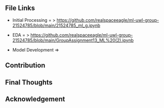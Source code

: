 ## File Links
- Initial Processing = > https://github.com/realspaceeagle/ml-uwl-group-21524785/blob/main/21524785_ml_g.ipynb

- EDA = > https://github.com/realspaceeagle/ml-uwl-group-21524785/blob/main/GroupAssignment13_ML%20(2).ipynb

- Model Development => 


## Contribution



## Final Thoughts



## Acknowledgement

